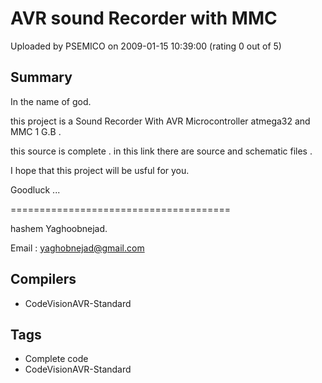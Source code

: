 # AVR sound Recorder with MMC

Uploaded by PSEMICO on 2009-01-15 10:39:00 (rating 0 out of 5)

## Summary

In the name of god.  

this project is a Sound Recorder With AVR Microcontroller atmega32 and MMC 1 G.B .  

this source is complete . in this link there are source and schematic files .  

I hope that this project will be usful for you.  

Goodluck ...  

======================================  

hashem Yaghoobnejad.  

Email : [yaghobnejad@gmail.com](mailto:yaghobnejad@gmail.com)

## Compilers

- CodeVisionAVR-Standard

## Tags

- Complete code
- CodeVisionAVR-Standard
